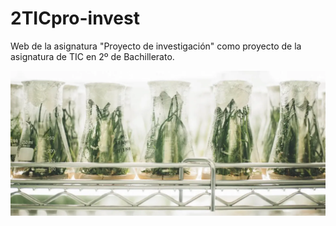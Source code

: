 # 2TICpro-invest

Web de la asignatura "Proyecto de investigación" como proyecto de la asignatura de TIC en 2º de Bachillerato.

![Image text](img/herobg.webp)
